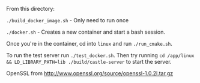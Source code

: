 From this directory:

`./build_docker_image.sh` - Only need to run once

`./docker.sh` - Creates a new container and start a bash session.

Once you're in the container, cd into `linux` and run `./run_cmake.sh`.

To run the test server run `./test_docker.sh`. Then try running `cd /app/linux && LD_LIBRARY_PATH=lib ./build/castle-server` to start the server.

OpenSSL from
http://www.openssl.org/source/openssl-1.0.2l.tar.gz
